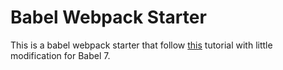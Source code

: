 # Babel Webpack Starter

This is a babel webpack starter that follow [this](https://www.youtube.com/watch?v=iWUR04B42Hc) tutorial with little modification for Babel 7.